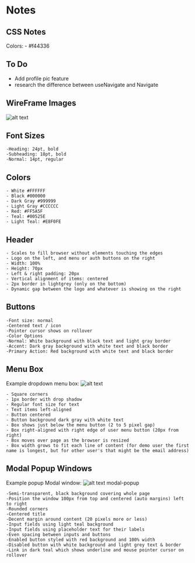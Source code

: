 # Notes

## CSS Notes
Colors:
    -  #f44336

## To Do
- Add profile pic feature
- research the difference between useNavigate and Navigate

## WireFrame Images
![alt text](Landing_page.png)


## Font Sizes
    -Heading: 24pt, bold
    -Subheading: 18pt, bold
    -Normal: 14pt, regular
## Colors
    - White #FFFFFF
    - Black #000000
    - Dark Gray #999999
    - Light Gray #CCCCCC
    - Red: #FF5A5F
    - Teal: #00525E
    - Light Teal: #E8F0FE
 ## Header
    - Scales to fill browser without elements touching the edges
    - Logo on the left, and menu or auth buttons on the right
    - Width: 100%
    - Height: 70px
    - Left & right padding: 20px
    - Vertical alignment of items: centered
    - 2px border in lightgrey (only on the bottom)
    - Dynamic gap between the logo and whatever is showing on the right
## Buttons
    -Font size: normal
    -Centered text / icon
    -Pointer cursor shows on rollover
    -Color Options
    -Normal: White background with black text and light gray border
    -Accent: Dark gray background with white text and black border
    -Primary Action: Red background with white text and black border
## Menu Box
Example dropdown menu box:
![alt text](image.png)

    - Square corners
    - 1px border with drop shadow
    - Regular font size for text
    - Text items left-aligned
    - Button centered
    - Button background dark gray with white text
    - Box shows just below the menu button (2 to 5 pixel gap)
    - Box right-aligned with right edge of user menu button (20px from right)
    - Box moves over page as the browser is resized
    - Box width grows to fit each line of content (for demo user the first name is longest, but for other user's that might be the email address)
## Modal Popup Windows
Example popup Modal window:
![alt text](image-1.png)
modal-popup

    -Semi-transparent, black background covering whole page
    -Position the window 100px from top and centered (auto margins) left to right
    -Rounded corners
    -Centered title
    -Decent margin around content (20 pixels more or less)
    -Input fields using light teal background
    -Input fields using placeholder text for their labels
    -Even spacing between inputs and buttons
    -Enabled button styled with red background and 100% width
    -Disabled button with white background and light grey text & border
    -Link in dark teal which shows underline and mouse pointer cursor on rollover

